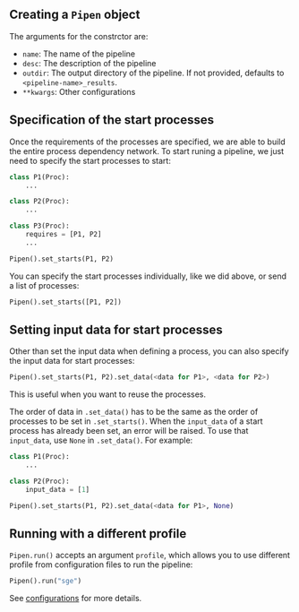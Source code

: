 
## Creating a `Pipen` object

The arguments for the constrctor are:
- `name`: The name of the pipeline
- `desc`: The description of the pipeline
- `outdir`: The output directory of the pipeline. If not provided, defaults to `<pipeline-name>_results`.
- `**kwargs`: Other configurations

## Specification of the start processes

Once the requirements of the processes are specified, we are able to build the entire process dependency network. To start runing a pipeline, we just need to specify the start processes to start:

```python
class P1(Proc):
    ...

class P2(Proc):
    ...

class P3(Proc):
    requires = [P1, P2]
    ...

Pipen().set_starts(P1, P2)
```

You can specify the start processes individually, like we did above, or send a list of processes:

```python
Pipen().set_starts([P1, P2])
```

## Setting input data for start processes

Other than set the input data when defining a process, you can also specify the input data for start processes:

```python
Pipen().set_starts(P1, P2).set_data(<data for P1>, <data for P2>)
```

This is useful when you want to reuse the processes.

The order of data in `.set_data()` has to be the same as the order of processes to be set in `.set_starts()`. When the `input_data` of a start process has already been set, an error will be raised. To use that `input_data`, use `None` in `.set_data()`. For example:

```python
class P1(Proc):
    ...

class P2(Proc):
    input_data = [1]

Pipen().set_starts(P1, P2).set_data(<data for P1>, None)
```


## Running with a different profile

`Pipen.run()` accepts an argument `profile`, which allows you to use different profile from configuration files to run the pipeline:

```python
Pipen().run("sge")
```

See [configurations][1] for more details.

[1]: ../configurations
